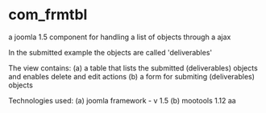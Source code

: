 com_frmtbl
==========

a joomla 1.5 component for handling a list of objects through a ajax


In the submitted example the objects are called 'deliverables' 

The view contains: 
(a) a table that lists the submitted (deliverables) objects and enables delete and edit actions 
(b) a form for submiting (deliverables) objects 

Technologies used: 
(a) joomla framework - v 1.5
(b) mootools 1.12 
aa